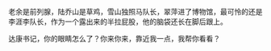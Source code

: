 老余是前列腺，陆乔山是草鸡，雪山独照马队长，翠萍进了博物馆，最可怜的还是李涯李队长，作为一个露出来的半拉屁股，他的脑袋还长在脚后跟上。

达康书记，你的眼睛怎么了？你来你来，靠近我一点，我帮你看看？
